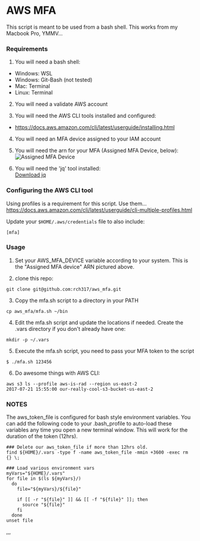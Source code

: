 # AWS MFA


This script is meant to be used from a bash shell. This works from my Macbook Pro,  YMMV...


### Requirements
1) You will need a bash shell:
  - Windows:  WSL
  - Windows: Git-Bash (not tested)
  - Mac: Terminal
  - Linux: Terminal  

2) You will need a validate AWS account  

3) You will need the AWS CLI tools installed and configured:
  - https://docs.aws.amazon.com/cli/latest/userguide/installing.html   

4) You will need an MFA device assigned to your IAM account  

5) You will need the arn for your MFA (Assigned MFA Device, below):
![Assigned MFA Device](https://github.com/rch317/aws_mfa/blob/master/images/virtual_device.png)  

6) You will need the 'jq' tool installed:  
[Download jq](https://stedolan.github.io/jq/download/)


### Configuring the AWS CLI tool
Using profiles is a requirement for this script.  Use them...  
https://docs.aws.amazon.com/cli/latest/userguide/cli-multiple-profiles.html

Update your ``` $HOME/.aws/credentials ``` file to also include:

```
[mfa]

```

### Usage
1) Set your AWS_MFA_DEVICE variable according to your system. This is the
"Assigned MFA device" ARN pictured above. 

2) clone this repo:  

```
git clone git@github.com:rch317/aws_mfa.git
```

3) Copy the mfa.sh script to a directory in your PATH  

```
cp aws_mfa/mfa.sh ~/bin
```

4) Edit the mfa.sh script and update the locations if needed. Create the
.vars directory if you don't already have one:

```
mkdir -p ~/.vars
```

5) Execute the mfa.sh script, you need to pass your MFA token to the script

```
$ ./mfa.sh 123456
```

6) Do awesome things with AWS CLI:

```
aws s3 ls --profile aws-is-rad --region us-east-2
2017-07-21 15:55:00 our-really-cool-s3-bucket-us-east-2
```

### NOTES
The aws_token_file is configured for bash style environment variables.  You can add
the following code to your .bash_profile to auto-load these variables any time you
open a new terminal window.  This will work for the duration of the token (12hrs).

```
### Delete our aws_token_file if more than 12hrs old.
find ${HOME}/.vars -type f -name aws_token_file -mmin +3600 -exec rm {} \;

### Load various environment vars
myVars="${HOME}/.vars"
for file in $(ls ${myVars}/)
  do
    file="${myVars}/${file}"

    if [[ -r "${file}" ]] && [[ -f "${file}" ]]; then
      source "${file}"
    fi
  done
unset file
```
,,,
